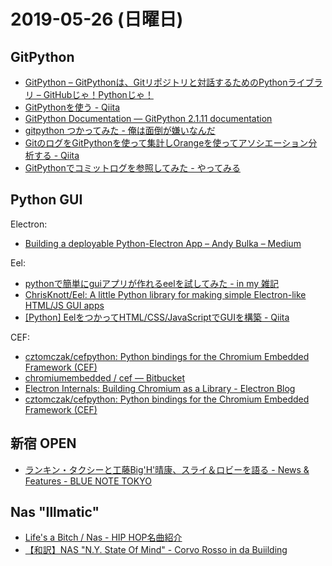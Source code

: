 # 2019-05-26 (日曜日)

## GitPython

- [GitPython – GitPythonは、Gitリポジトリと対話するためのPythonライブラリ – GitHubじゃ！Pythonじゃ！](https://githubja.com/gitpython-developers/gitpython)
- [GitPythonを使う - Qiita](https://qiita.com/TakesxiSximada/items/ea778bb98b8c057ffd07)
- [GitPython Documentation — GitPython 2.1.11 documentation](https://gitpython.readthedocs.io/en/stable/)
- [gitpython つかってみた - 俺は面倒が嫌いなんだ](http://rane.hatenablog.com/entry/2015/06/18/203339)
- [GitのログをGitPythonを使って集計しOrangeを使ってアソシエーション分析する - Qiita](https://qiita.com/radiocat/items/31a0f956be522ad8b8e4)
- [GitPythonでコミットログを参照してみた - やってみる](http://ytyaru.hatenablog.com/entry/2018/05/29/000000)

## Python GUI

Electron:

- [Building a deployable Python-Electron App – Andy Bulka – Medium](https://medium.com/@abulka/electron-python-4e8c807bfa5e)

Eel:

- [pythonで簡単にguiアプリが作れるeelを試してみた - in my 雑記](http://www.inmyzakki.com/entry/2018/02/21/172202)
- [ChrisKnott/Eel: A little Python library for making simple Electron-like HTML/JS GUI apps](https://github.com/ChrisKnott/Eel)
- [[Python] EelをつかってHTML/CSS/JavaScriptでGUIを構築 - Qiita](https://qiita.com/inoory/items/f431c581332c8d500a3b)

CEF:

- [cztomczak/cefpython: Python bindings for the Chromium Embedded Framework (CEF)](https://github.com/cztomczak/cefpython)
- [chromiumembedded / cef — Bitbucket](https://bitbucket.org/chromiumembedded/cef/src/master/)
- [Electron Internals: Building Chromium as a Library - Electron Blog](https://electronjs.org/blog/electron-internals-building-chromium-as-a-library)
- [cztomczak/cefpython: Python bindings for the Chromium Embedded Framework (CEF)](https://github.com/cztomczak/cefpython)

## 新宿 OPEN

- [ランキン・タクシーと工藤Big'H'晴康、スライ＆ロビーを語る - News & Features - BLUE NOTE TOKYO](http://www.bluenote.co.jp/jp/news/features/5849/)

## Nas "Illmatic"

- [Life's a Bitch / Nas - HIP HOP名曲紹介](https://ameblo.jp/hiphop3133/entry-12308386417.html)
- [【和訳】NAS "N.Y. State Of Mind" - Corvo Rosso in da Buiilding](https://ameblo.jp/wearecorvorosso/entry-12121588394.html)
